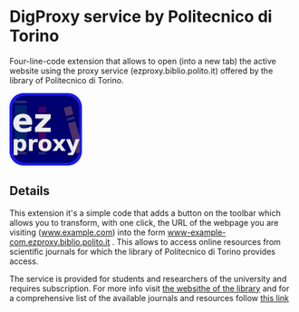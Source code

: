 # DigProxy service by Politecnico di Torino

Four-line-code extension that allows to open (into a new tab) the active website using the proxy service (ezproxy.biblio.polito.it) offered by the library of Politecnico di Torino.

![icon](icon128.png)

## Details

This extension it's a simple code that adds a button on the toolbar which allows you to transform, with one click, the URL of the webpage you are visiting (www.example.com) into the form www-example-com.ezproxy.biblio.polito.it .
This allows to access online resources from scientific journals for which the library of Politecnico di Torino provides access.

The service is provided for students and researchers of the university and requires subscription. For more info visit [the websithe of the library](http://www.biblio.polito.it/en/services/access_to_electronic_resources_from_outside_the_university_network_digproxy) and for a comprehensive list of the available journals and resources follow [this link](http://www.biblio.polito.it/en/resources/electronic_resources)

